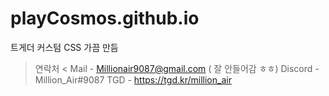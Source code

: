 # playCosmos.github.io
트게더 커스텀 CSS 가끔 만듬

> 연락처 <
Mail - Millionair9087@gmail.com ( 잘 안들어감 ㅎㅎ)
Discord - Million_Air#9087
TGD - https://tgd.kr/million_air
